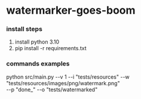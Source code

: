 # watermarker-goes-boom

### install steps
1. install python 3.10
2. pip install -r requirements.txt

### commands examples
python src/main.py --v 1 --i "tests/resources" --w "tests/resources/images/png/watermark.png" \
--p "done_" --o "tests/watermarked"